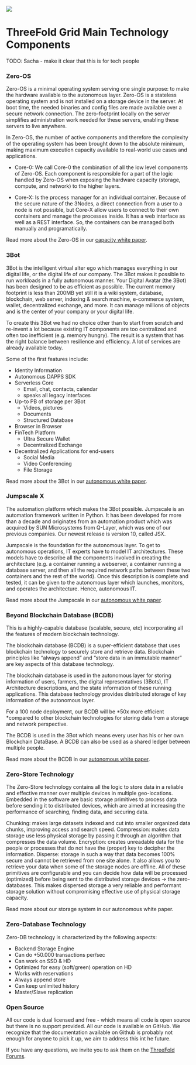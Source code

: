 
![](./img/tf_solution.png)

# ThreeFold Grid Main Technology Components

TODO: Sacha - make it clear that this is for tech people
### Zero-OS 

Zero-OS is a minimal operating system serving one single purpose: to make the hardware available to the autonomous layer. Zero-OS is a stateless operating system and is not installed on a storage device in the server. At boot time, the needed binaries and config files are made available over a secure network connection. The zero-footprint locally on the server simplifies administration work needed for these servers, enabling these servers to live anywhere.

In Zero-OS, the number of active components and therefore the complexity of the operating system has been brought down to the absolute minimum, making maximum execution capacity available to real-world use cases and applications.

- Core-0: We call Core-0 the combination of all the low level components of Zero-OS. Each component is responsible for a part of the logic handled by Zero-OS when exposing the hardware capacity (storage, compute, and network) to the higher layers.

- Core-X: Is the process manager for an individual container. Because of the secure nature of the 3Nodes, a direct connection from a user to a node is not possible, but Core-X allow users to connect to their own containers and manage the processes inside. It has a web interface as well as a REST interface. So, the containers can be managed both manually and programatically.

Read more about the Zero-OS in our [capacity white paper](https://wiki.threefold.io/#/capacity_layer_image).

### 3Bot

3Bot is the intelligent virtual alter ego which manages everything in our digital life, or the digital life of our company. The 3Bot makes it possible to run workloads in a fully autonomous manner. Your Digital Avatar (the 3Bot) has been designed to be as efficient as possible. The current memory footprint is less than 200MB yet still it is a wiki system, database, blockchain, web server, indexing & search machine, e-commerce system, wallet, decentralized exchange, and more. It can manage millions of objects and is the center of your company or your digital life.

To create this 3Bot we had no choice other than to start from scratch and re-invent a lot because existing IT components are too centralized and often too inefficient (e.g. memory hungry). The result is a system that has the right balance between resilience and efficiency. A lot of services are already available today.

Some of the first features include:
- Identity Information
- Autonomous DAPPS SDK
- Serverless Core 
    - Email, chat, contacts, calendar
    - speaks all legacy interfaces
- Up-to PB of storage per 3Bot 
    - Videos, pictures
    - Documents
    - Structured Database 
- Browser in Browser
- FinTech Platform
    - Ultra Secure Wallet
    - Decentralized Exchange
- Decentralized Applications for end-users
    - Social Media 
    - Video Conferencing 
    - File Storage 

Read more about the 3Bot in our [autonomous white paper](https://wiki.threefold.io/#/autonomous_layer_whitepapers).

### Jumpscale X

The automation platform which makes the 3Bot possible. Jumpscale is an automation framework written in Python. It has been developed for more than a decade and originates from an automation product which was acquired by SUN Microsystems from Q-Layer, which was one of our previous companies. Our newest release is version 10, called JSX.

Jumpscale is the foundation for the autonomous layer. To get to autonomous operations, IT experts have to model IT architectures. These models have to describe all the components involved in creating the architecture (e.g. a container running a webserver, a container running a database server, and then all the required network paths between these two containers and the rest of the world). Once this description is complete and tested, it can be given to the autonomous layer which launches, monitors, and operates the architecture. Hence, autonomous IT.

Read more about the Jumpscale in our [autonomous white paper](https://wiki.threefold.io/#/autonomous_layer_whitepapers).

### Beyond Blockchain Database (BCDB) 

This is a highly-capable database (scalable, secure, etc) incorporating all the features of modern blockchain technology.

The blockchain database (BCDB) is a super-efficient database that uses blockchain technology to securely store and retrieve data. Blockchain principles like “always append” and “store data in an immutable manner” are key aspects of this database technology.

The blockchain database is used in the autonomous layer for storing information of users, farmers, the digital representatives (3Bots), IT Architecture descriptions, and the state information of these running applications. This database technology provides distributed storage of key information of the autonomous layer.

For a 100 node deployment, our BCDB will be *50x more efficient *compared to other blockchain technologies for storing data from a storage and network perspective.

The BCDB is used in the 3Bot which means every user has his or her own Blockchain DataBase. A BCDB can also be used as a shared ledger between multiple people.

Read more about the BCDB in our [autonomous white paper](https://wiki.threefold.io/#/autonomous_layer_whitepapers).

### Zero-Store Technology

The Zero-Store technology contains all the logic to store data in a reliable and effective manner over multiple devices in multiple geo-locations. Embedded in the software are basic storage primitives to process data before sending it to distributed devices, which are aimed at increasing the performance of searching, finding data, and securing data.

Chunking: makes large datasets indexed and cut into smaller organized data chunks, improving access and search speed.
Compression: makes data storage use less physical storage by passing it through an algorithm that compresses the data volume.
Encryption: creates unreadable data for the people or processes that do not have the (proper) key to decipher the information.
Disperse: storage in such a way that data becomes 100% secure and cannot be retrieved from one site alone. It also allows you to retrieve your data when some of the storage nodes are offline.
All of these primitives are configurable and you can decide how data will be processed (optimized) before being sent to the distributed storage devices → the zero-databases. This makes dispersed storage a very reliable and performant storage solution without compromising effective use of physical storage capacity.

Read more about our storage system in our autonomous white paper.

### Zero-Database Technology

Zero-DB technology is characterized by the following aspects:

- Backend Storage Engine
- Can do +50.000 transactions per/sec
- Can work on SSD & HD
- Optimized for easy (soft/green) operation on HD
- Works with reservations
- Always append store
- Can keep unlimited history
- Master/Slave replication

### Open Source

All our code is dual licensed and free - which means all code is open source but there is no support provided. All our code is available on GitHub. We recognize that the documentation available on Github is probably not enough for anyone to pick it up, we aim to address this int he future. 

If you have any questions, we invite you to ask them on the [ThreeFold Forums](https://forum.threefold.io).